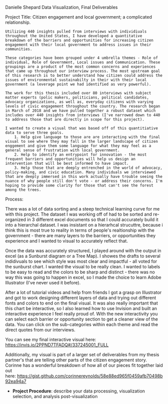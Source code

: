 Danielle Shepard
Data Visualization, Final Deliverables

Project Title:
Citizen engagement and local government; a complicated relationship.

	Utilizing 440 insights pulled from interviews with individiuals throughout the United States, I have developed a quantitative breakdown of the barriers and opportunities for increasing citizen engagement with their local government to address issues in their communities.  
	
	These categories have been grouped under 4 umbrella themes - Role of individual, Role of Government, Local issues and Communication. These groupings are a product of the most common concerns and experiences that came up throughout our interview process. The most upstream goal of this research is to better understand how citizen could address the issues of environmental sustainabilty in their with their local government (a leverage point we had identified as very powerful).
	
	The work for this thesis included over 80 interviews with subject matter experts (polic makers, politicians, political candidates, advocacy organizations, as well as, everyday citizens with varying levels of civic engagement throughout the country. The research began in March of 2018 and we have pulled together a robust dataset which includes over 440 insights from interviews (I've narrowed down to 440 to address those that are directly in scope for this project).
	
	I wanted to create a visual that was based off of this quantitiative data to serve three goals. 
		1. Help give language to those are are interacting with the final visual to see where they may fall in the larger landscape of citizen enggement and give them some language for what they may feel as a general sense of frustration with local government.
		2. Help to identify an entrypoint for innovation - the most frequent barriers and opportunities will help us design an intervention that will be best informed to have impact.
		3. Help those that are deeply entrenched in the world of advocacy, policy-making, and civic education. Many individuals we interviewed that are deeply immersed in this work actually have trouble seeing the nuance of why people still don't vote - or address their concerns. I'm hoping to provide some clarity for those that can't see the forest among the trees. 

Process:

There was a lot of data sorting and a steep technical learning curve for me with this project. The dataset I was working off of had to be sorted and re-organized in 3 different excel documents so that I could accurately build it into a hierarchal dataset. I was insistant on a hierarhcal strucuttre, because i think this is most true to reality in terms of people's realtionship with the government - there are many layers to the barriers, or opportunities they experience and I wanted to visual to accurately reflect that. 

Once the data was accurately structured, I played around with the output in excel (as a Sunburst diagram or a Tree Map). I showes the drafts to several indidivuals to see which style was most clear and impactful - all voted for the sunburst chart. I wanted the visual to be really clean. I wanted to labels to be easy to read and the colors to be sharp and distinct - there was no way this was going to happen in excel, so I made the choice to learn Adobe Illustrator (I've never used it before).

After a lot of tutorial videos and help from friends I got a grasp on Illustrator and got to work designing different layers of data and trying out different fonts and colors to end on the final visual. It was also really important that this chart be interactive, so I also learned how to use Invision and built an interactive experience I feel really proud of. With the new interactivity you can select each barrier or opportunity section to get a cleaner view of the data. You can click on the sub-categories within each theme and read the direct quotes from our interviews.

You can see my final interactive visual here:
https://invis.io/2PPND7TFADQ#/337245001_FULL

Additionally, my visual is part of a larger set of deliverables from my thesis partner's that are telling other parts of the citizen engagement story. Corinne has a wonderful breakdown of how all of our pieces fit together laid out here: https://gist.github.com/corinnereynolds/58e88ed965f0459afb70498b92ea94a7


* **Project Procedure**: describe your data processing, visualization selection, and analysis post-visualization

